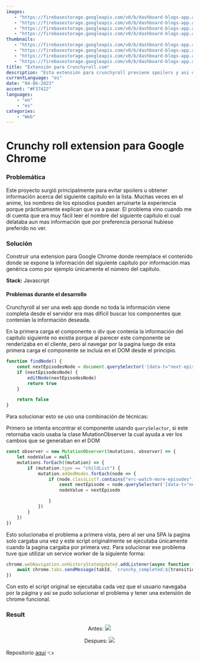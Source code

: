 ```yaml
---
images:
   - "https://firebasestorage.googleapis.com/v0/b/dashboard-blogs-app.appspot.com/o/images%2FThzROsREBLP9kFuUvCnohZ2IABw2%2Fcrunchyroll-hero.png?alt=media&token=bbbc92a4-8ff6-49ae-823a-49fca9541f59"
   - "https://firebasestorage.googleapis.com/v0/b/dashboard-blogs-app.appspot.com/o/images%2FThzROsREBLP9kFuUvCnohZ2IABw2%2Fthumbnail_half_crunchyroll-hero.png?alt=media&token=aebe1fc3-240d-4aeb-9d0d-6c2402c00dec"
   - "https://firebasestorage.googleapis.com/v0/b/dashboard-blogs-app.appspot.com/o/images%2FThzROsREBLP9kFuUvCnohZ2IABw2%2Fthumbnail_med_crunchyroll-hero.png?alt=media&token=a004488e-6d73-452e-8327-0cc88061dabc"
   - "https://firebasestorage.googleapis.com/v0/b/dashboard-blogs-app.appspot.com/o/images%2FThzROsREBLP9kFuUvCnohZ2IABw2%2Fthumbnail_low_crunchyroll-hero.png?alt=media&token=30ff8a57-3101-4390-8a9c-d94598441a54"
thumbnails: 
   - "https://firebasestorage.googleapis.com/v0/b/dashboard-blogs-app.appspot.com/o/images%2FThzROsREBLP9kFuUvCnohZ2IABw2%2Fcrunchyroll-thumb.png?alt=media&token=c3dc8386-9148-4e7a-8296-65e37f6928fe"
   - "https://firebasestorage.googleapis.com/v0/b/dashboard-blogs-app.appspot.com/o/images%2FThzROsREBLP9kFuUvCnohZ2IABw2%2Fthumbnail_half_crunchyroll-thumb.png?alt=media&token=11047252-f9ca-48d4-a383-1345d62ec5a8"
   - "https://firebasestorage.googleapis.com/v0/b/dashboard-blogs-app.appspot.com/o/images%2FThzROsREBLP9kFuUvCnohZ2IABw2%2Fthumbnail_med_crunchyroll-thumb.png?alt=media&token=4e7d5bd8-4f5b-48d0-9ca1-d984df738928"
   - "https://firebasestorage.googleapis.com/v0/b/dashboard-blogs-app.appspot.com/o/images%2FThzROsREBLP9kFuUvCnohZ2IABw2%2Fthumbnail_low_crunchyroll-thumb.png?alt=media&token=f431e07e-29de-46f3-9d4b-259f4824cd25"
title: "Extensión para Crunchyroll.com"
description: "Esta extensión para crunchyroll previene spoilers y asi disfrutar mas la experiencia en la plataforma."
currentLanguage: "es"
date: "04-06-2023"
accent: "#F37422"
languages: 
    - "en"
    - "es"
categories:
    - "Web"
---
```



# Crunchy roll extension para Google Chrome

### Problemática 
Este proyecto surgió principalmente para evitar spoilers u obtener información acerca del siguiente capitulo en la lista. Muchas veces en el anime, los nombres de los episodios pueden arruinarte la experiencia porque prácticamente explican que va a pasar. El problema vino cuando me di cuenta que era muy fácil leer el nombre del siguiente capitulo el cual delataba aun mas información que por preferencia personal hubiese preferido no ver.

### Solución
Construir una extension para Google Chrome donde reemplace el contenido donde se expone la información del siguiente capitulo por información mas genérica como por ejemplo únicamente el número del capítulo.

**Stack:**
Javascript

#### Problemas durante el desarrollo
Crunchyroll al ser una web app donde no toda la información viene completa desde el servidor era mas difícil buscar los componentes que contenían la información deseada. 

En la primera carga el componente o div que contenía la información del capitulo siguiente no existía porque al parecer este componente se renderizaba en el cliente, pero al navegar por la pagina luego de esta primera carga el componente se incluía en el DOM desde el principio.

```javascript
function findNode() {
    const nextEpisodesNode = document.querySelector('[data-t="next-episode"]')
    if (nextEpisodesNode) {
        editNode(nextEpisodesNode)
        return true
    }

    return false
}
```

Para solucionar esto se uso una combinación de técnicas:

Primero se intenta encontrar el componente usando `querySelector`, si este retornaba vacío usaba la clase MutationObserver la cual ayuda a ver los cambios que se generaban en el DOM

```javascript
const observer = new MutationObserver((mutations, observer) => {
    let nodeValue = null
    mutations.forEach((mutation) => {
        if (mutation.type == "childList") {
            mutation.addedNodes.forEach(node => {
                if (node.classList?.contains("erc-watch-more-episodes")) {
                    const nextEpisode = node.querySelector('[data-t="next-episode"]')
                    nodeValue = nextEpisode

                }
            })
        }
    })
})
```

Esto solucionaba el problema a primera vista, pero al ser una SPA la pagina solo cargaba una vez y este script originalmente se ejecutaba únicamente cuando la pagina cargaba por primera vez. Para solucionar ese problema tuve que utilizar un service worker de la siguiente forma:

```javascript
chrome.webNavigation.onHistoryStateUpdated.addListener(async function ({ tabId, transitionType }) {
    await chrome.tabs.sendMessage(tabId, `crunchy_completed:${transitionType}`)
})
```
Con esto el script original se ejecutaba cada vez que el usuario navegaba por la página y así se pudo solucionar el problema y tener una extensión de chrome funcional.

### Result

<div class="img-carousel-blog">
<p align="center">
Antes:
<picture>
<source sizes="(min-width: 720px) 720px, 100vw" srcset="https://firebasestorage.googleapis.com/v0/b/dashboard-blogs-app.appspot.com/o/images%2FThzROsREBLP9kFuUvCnohZ2IABw2%2Fthumbnail_half_crunchyroll-after.png?alt=media&token=0f9fd32e-5d04-4f7c-a889-80d5fd041a81 1200w, https://firebasestorage.googleapis.com/v0/b/dashboard-blogs-app.appspot.com/o/images%2FThzROsREBLP9kFuUvCnohZ2IABw2%2Fthumbnail_med_crunchyroll-after.png?alt=media&token=5c8712d7-287b-45c1-aeaa-9740381ad283 800w, https://firebasestorage.googleapis.com/v0/b/dashboard-blogs-app.appspot.com/o/images%2FThzROsREBLP9kFuUvCnohZ2IABw2%2Fthumbnail_low_crunchyroll-after.png?alt=media&token=b0e6dbbd-77fd-42da-899f-9c653a2f213c 400w">
<img src="https://firebasestorage.googleapis.com/v0/b/dashboard-blogs-app.appspot.com/o/images%2FThzROsREBLP9kFuUvCnohZ2IABw2%2Fcrunchyroll-after.png?alt=media&token=217a620a-ab1e-40f6-aa76-07aaf8b8a00c">
</picture>
</p>
</div>

<div class="img-carousel-blog">
<p align="center">Despues:
<picture>
<source sizes="(min-width: 720px) 720px, 100vw" srcset="https://firebasestorage.googleapis.com/v0/b/dashboard-blogs-app.appspot.com/o/images%2FThzROsREBLP9kFuUvCnohZ2IABw2%2Fcrunchyroll-before.png?alt=media&token=26ef6e2b-df78-42a8-8f51-da7c74456b2a 1200w, https://firebasestorage.googleapis.com/v0/b/dashboard-blogs-app.appspot.com/o/images%2FThzROsREBLP9kFuUvCnohZ2IABw2%2Fthumbnail_half_crunchyroll-before.png?alt=media&token=4e5faf50-7604-4eaa-a0ad-2ca71c995181 800w, https://firebasestorage.googleapis.com/v0/b/dashboard-blogs-app.appspot.com/o/images%2FThzROsREBLP9kFuUvCnohZ2IABw2%2Fthumbnail_med_crunchyroll-before.png?alt=media&token=ef871ab0-6b53-4027-87d8-995c5a385fc9 400w">
<img src="https://firebasestorage.googleapis.com/v0/b/dashboard-blogs-app.appspot.com/o/images%2FThzROsREBLP9kFuUvCnohZ2IABw2%2Fthumbnail_low_crunchyroll-before.png?alt=media&token=896d050d-9589-40d6-9187-8c8c028d1515">
</picture>
</p>
</div>

Repositorio [aquí](https://github.com/JoseLuna12/crunchyroll-chrome-extension/) 👈 <br>





